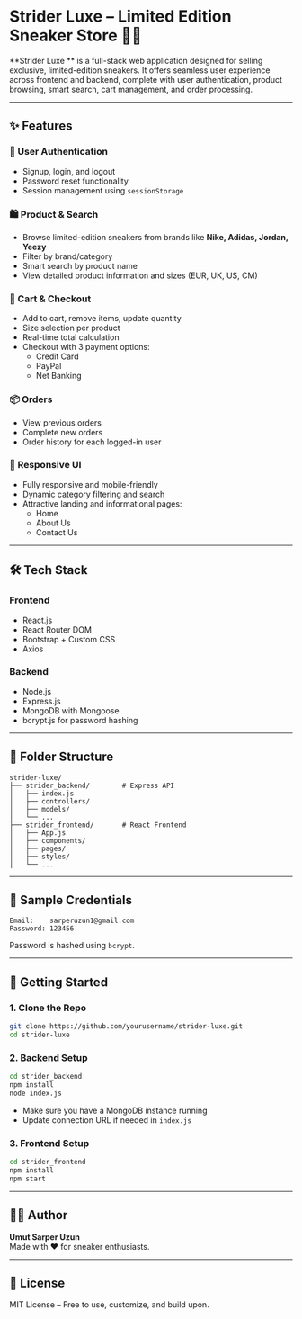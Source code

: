 
# Strider Luxe – Limited Edition Sneaker Store 🏁👟

**Strider Luxe ** is a full-stack web application designed for selling exclusive, limited-edition sneakers. It offers seamless user experience across frontend and backend, complete with user authentication, product browsing, smart search, cart management, and order processing.

---

## ✨ Features

### 👥 User Authentication
- Signup, login, and logout
- Password reset functionality
- Session management using `sessionStorage`

### 🛍 Product & Search
- Browse limited-edition sneakers from brands like **Nike, Adidas, Jordan, Yeezy**
- Filter by brand/category
- Smart search by product name
- View detailed product information and sizes (EUR, UK, US, CM)

### 🛒 Cart & Checkout
- Add to cart, remove items, update quantity
- Size selection per product
- Real-time total calculation
- Checkout with 3 payment options:
  - Credit Card
  - PayPal
  - Net Banking

### 📦 Orders
- View previous orders
- Complete new orders
- Order history for each logged-in user

### 📱 Responsive UI
- Fully responsive and mobile-friendly
- Dynamic category filtering and search
- Attractive landing and informational pages:
  - Home
  - About Us
  - Contact Us

---

## 🛠 Tech Stack

### Frontend
- React.js
- React Router DOM
- Bootstrap + Custom CSS
- Axios

### Backend
- Node.js
- Express.js
- MongoDB with Mongoose
- bcrypt.js for password hashing

---

## 📁 Folder Structure

```
strider-luxe/
├── strider_backend/        # Express API
│   ├── index.js
│   ├── controllers/
│   ├── models/
│   └── ...
├── strider_frontend/       # React Frontend
│   ├── App.js
│   ├── components/
│   ├── pages/
│   ├── styles/
│   └── ...
```

---

## 🔑 Sample Credentials

```
Email:    sarperuzun1@gmail.com
Password: 123456
```

Password is hashed using `bcrypt`.

---

## 🚀 Getting Started

### 1. Clone the Repo

```bash
git clone https://github.com/yourusername/strider-luxe.git
cd strider-luxe
```

### 2. Backend Setup

```bash
cd strider_backend
npm install
node index.js
```

- Make sure you have a MongoDB instance running
- Update connection URL if needed in `index.js`

### 3. Frontend Setup

```bash
cd strider_frontend
npm install
npm start
```

---

## 👨‍💻 Author

**Umut Sarper Uzun**  
Made with ❤️ for sneaker enthusiasts.

---

## 📄 License

MIT License – Free to use, customize, and build upon.




